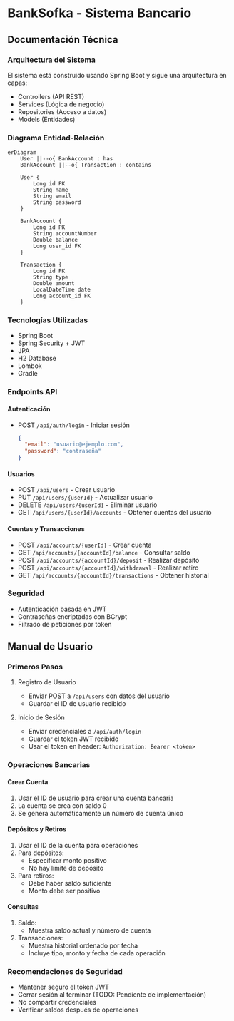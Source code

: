 # BankSofka - Sistema Bancario

## Documentación Técnica

### Arquitectura del Sistema
El sistema está construido usando Spring Boot y sigue una arquitectura en capas:
- Controllers (API REST)
- Services (Lógica de negocio)
- Repositories (Acceso a datos)
- Models (Entidades)

### Diagrama Entidad-Relación

```mermaid
erDiagram
    User ||--o{ BankAccount : has
    BankAccount ||--o{ Transaction : contains

    User {
        Long id PK
        String name
        String email
        String password
    }

    BankAccount {
        Long id PK
        String accountNumber
        Double balance
        Long user_id FK
    }

    Transaction {
        Long id PK
        String type
        Double amount
        LocalDateTime date
        Long account_id FK
    }
```

### Tecnologías Utilizadas
- Spring Boot
- Spring Security + JWT
- JPA
- H2 Database
- Lombok
- Gradle

### Endpoints API
#### Autenticación
- POST `/api/auth/login` - Iniciar sesión
  ```json
  {
    "email": "usuario@ejemplo.com",
    "password": "contraseña"
  }
  ```

#### Usuarios
- POST `/api/users` - Crear usuario
- PUT `/api/users/{userId}` - Actualizar usuario
- DELETE `/api/users/{userId}` - Eliminar usuario
- GET `/api/users/{userId}/accounts` - Obtener cuentas del usuario

#### Cuentas y Transacciones
- POST `/api/accounts/{userId}` - Crear cuenta
- GET `/api/accounts/{accountId}/balance` - Consultar saldo
- POST `/api/accounts/{accountId}/deposit` - Realizar depósito
- POST `/api/accounts/{accountId}/withdrawal` - Realizar retiro
- GET `/api/accounts/{accountId}/transactions` - Obtener historial

### Seguridad
- Autenticación basada en JWT
- Contraseñas encriptadas con BCrypt
- Filtrado de peticiones por token

## Manual de Usuario

### Primeros Pasos

1. Registro de Usuario
    - Enviar POST a `/api/users` con datos del usuario
    - Guardar el ID de usuario recibido

2. Inicio de Sesión
    - Enviar credenciales a `/api/auth/login`
    - Guardar el token JWT recibido
    - Usar el token en header: `Authorization: Bearer <token>`

### Operaciones Bancarias

#### Crear Cuenta
1. Usar el ID de usuario para crear una cuenta bancaria
2. La cuenta se crea con saldo 0
3. Se genera automáticamente un número de cuenta único

#### Depósitos y Retiros
1. Usar el ID de la cuenta para operaciones
2. Para depósitos:
    - Especificar monto positivo
    - No hay límite de depósito
3. Para retiros:
    - Debe haber saldo suficiente
    - Monto debe ser positivo

#### Consultas
1. Saldo:
    - Muestra saldo actual y número de cuenta
2. Transacciones:
    - Muestra historial ordenado por fecha
    - Incluye tipo, monto y fecha de cada operación

### Recomendaciones de Seguridad
- Mantener seguro el token JWT
- Cerrar sesión al terminar (TODO: Pendiente de implementación)
- No compartir credenciales
- Verificar saldos después de operaciones